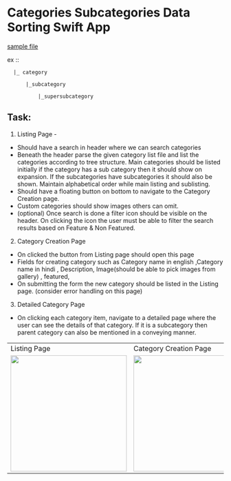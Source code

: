 <h1>Categories Subcategories Data Sorting Swift App</h1>

<p><a href="https://drive.google.com/file/d/1uzDhYA7A8kJLRPk-yWlpa0AJcl1dGWiX/view">sample file </a></p>

ex :: 
      
      |_ category

          |_subcategory 

              |_supersubcategory
              

<h2>Task:</h2>

1. Listing Page -
- Should have a search in header where we can search categories
- Beneath the header parse the given category list file and list the categories according to tree structure. Main categories should be listed initially if the category has a sub category then it should show on expansion. If the subcategories have subcategories it should also be shown. Maintain alphabetical order while main listing and sublisting.
- Should have a floating button on bottom to navigate to the Category Creation page.
- Custom categories should show images others can omit.
- (optional) Once search is done a filter icon should be visible on the header. On clicking the
icon the user must be able to filter the search results based on Feature & Non Featured.
2. Category Creation Page
- On clicked the button from Listing page should open this page
- Fields for creating category such as Category name in english ,Category name in hindi ,
Description, Image(should be able to pick images from gallery) , featured,
- On submitting the form the new category should be listed in the Listing page.
(consider error handling on this page)
3. Detailed Category Page
- On clicking each category item, navigate to a detailed page where the user can see the
details of that category. If it is a subcategory then parent category can also be mentioned in a conveying manner.

<table>
  <tr>
    <td>Listing Page</td>
     <td>Category Creation Page</td>
     <td>Detailed Category Page</td>
  </tr>
  <tr>
    <td><img src="https://user-images.githubusercontent.com/38591396/226085430-48771345-772a-4f4b-bf89-9f25828774b1.png" width=270></td>
    <td><img src="https://user-images.githubusercontent.com/38591396/226085438-76a238a0-13a1-4469-b706-91d7640186b1.png" width=270></td>
    <td><img src="https://user-images.githubusercontent.com/38591396/226085435-4e75aec6-7b6a-469a-8100-5664ac7b7f3a.png" width=270></td>
  </tr>
 </table>

